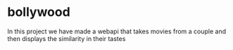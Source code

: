 # bollywood
In this project we have made a webapi that takes movies from a couple and then displays the similarity in their tastes
